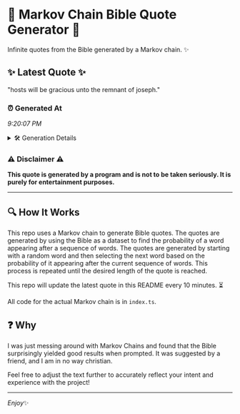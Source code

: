 # 📖 Markov Chain Bible Quote Generator 📖

Infinite quotes from the Bible generated by a Markov chain. ✨

## ✨ Latest Quote ✨
"hosts will be gracious unto the remnant of joseph."

### ⏰ Generated At
*9:20:07 PM*

<details>
    <summary>🛠️ Generation Details</summary>
    <p>
        <strong>🌱 Seed:</strong> hosts<br>
        <strong>🔄 Iterations:</strong> 8<br>
        <strong>📜 Context History:</strong><br>[ hosts ]: will<br>[ hosts, will ]: be<br>[ hosts, will, be ]: gracious<br>[ hosts, will, be, gracious ]: unto<br>[ hosts, will, be, gracious, unto ]: the<br>[ hosts, will, be, gracious, unto, the ]: remnant<br>[ will, be, gracious, unto, the, remnant ]: of<br>[ be, gracious, unto, the, remnant, of ]: joseph.<br>
    </p>
</details>

### ⚠️ Disclaimer ⚠️
**This quote is generated by a program and is not to be taken seriously. It is purely for entertainment purposes.**

---

## 🔍 How It Works

This repo uses a Markov chain to generate Bible quotes. The quotes are generated by using the Bible as a dataset to find the probability of a word appearing after a sequence of words. The quotes are generated by starting with a random word and then selecting the next word based on the probability of it appearing after the current sequence of words. This process is repeated until the desired length of the quote is reached.

This repo will update the latest quote in this README every 10 minutes. ⏳

All code for the actual Markov chain is in `index.ts`.

## ❓ Why

I was just messing around with Markov Chains and found that the Bible surprisingly yielded good results when prompted. 
It was suggested by a friend, and I am in no way christian.

Feel free to adjust the text further to accurately reflect your intent and experience with the project!

---

*Enjoy*✨
